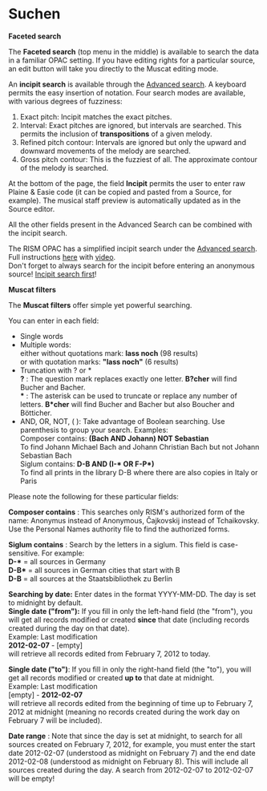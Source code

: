 # Suchen
**Faceted search**

The **Faceted search** (top menu in the middle) is available to search the data in a familiar OPAC setting. If you have editing rights for a particular source, an edit button will take you directly to the Muscat editing mode.

An **incipit search** is available through the [Advanced search](https://muscat.rism.info/advanced). A keyboard permits the easy insertion of notation. Four search modes are available, with various degrees of fuzziness:  
1. Exact pitch: Incipit matches the exact pitches.  
2. Interval: Exact pitches are ignored, but intervals are searched. This permits the inclusion of **transpositions** of a given melody.  
3. Refined pitch contour: Intervals are ignored but only the upward and downward movements of the melody are searched.  
4. Gross pitch contour: This is the fuzziest of all. The approximate contour of the melody is searched.  
  
At the bottom of the page, the field **Incipit** permits the user to enter raw Plaine & Easie code (it can be copied and pasted from a Source, for example). The musical staff preview is automatically updated as in the Source editor.  
  
All the other fields present in the Advanced Search can be combined with the incipit search.  
  
The RISM OPAC has a simplified incipit search under the [Advanced search](https://opac.rism.info/index.php?id=3&L=0). Full instructions [here](https://opac.rism.info/index.php?id=8&L=0#c38) with [video](https://youtu.be/HgXFyiXZq5M).  
Don't forget to always search for the incipit before entering an anonymous source! [Incipit search first](https://youtu.be/kKc0zzc8cbo)!   

**Muscat filters**

The **Muscat filters** offer simple yet powerful searching.

You can enter in each field:
- Single words
- Multiple words:   
either without quotations mark: **lass noch** (98 results)  
or with quotation marks: **"lass noch"** (6 results)
- Truncation with ? or \*  
**?** : The question mark replaces exactly one letter. **B?cher** will find Bucher and Bacher.   
**\*** : The asterisk can be used to truncate or replace any number of letters. **B\*cher** will find Bucher and Bacher but also Boucher and Bötticher.
- AND, OR, NOT, ( ): Take advantage of Boolean searching. Use parenthesis to group your search. Examples:  
 Composer contains: **(Bach AND Johann) NOT Sebastian**  
 To find Johann Michael Bach and Johann Christian Bach but not Johann Sebastian Bach  
 Siglum contains: **D-B AND (I-\* OR F-P\*)**   
 To find all prints in the library D-B where there are also copies in Italy or Paris

 

Please note the following for these particular fields:

**Composer contains** : This searches only RISM's authorized form of the name: Anonymus instead of Anonymous, Čajkovskij instead of Tchaikovsky. Use the Personal Names authority file to find the authorized forms.

**Siglum contains** : Search by the letters in a siglum. This field is case-sensitive. For example:  
**D-\*** = all sources in Germany  
**D-B\*** = all sources in German cities that start with B  
**D-B** = all sources at the Staatsbibliothek zu Berlin

**Searching by date:** Enter dates in the format YYYY-MM-DD. The day is set to midnight by default.  
**Single date ("from"):** If you fill in only the left-hand field (the "from"), you will get all records modified or created **since** that date (including records created during the day on that date).   
Example: Last modification  
**2012-02-07** - [empty]  
will retrieve all records edited from February 7, 2012 to today.

**Single date ("to")**: If you fill in only the right-hand field (the "to"), you will get all records modified or created **up to** that date at midnight.  
Example: Last modification  
[empty] -   **2012-02-07**  
will retrieve all records edited from the beginning of time up to February 7, 2012 at midnight (meaning no records created during the work day on February 7 will be included).

**Date range** : Note that since the day is set at midnight, to search for all sources created on February 7, 2012, for example, you must enter the start date 2012-02-07 (understood as midnight on February 7) and the end date 2012-02-08 (understood as midnight on February 8). This will include all sources created during the day. A search from 2012-02-07 to 2012-02-07 will be empty!
